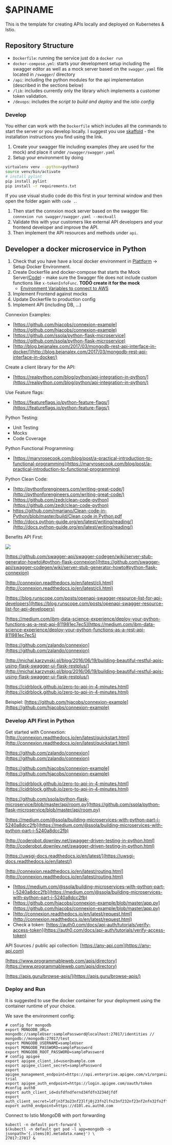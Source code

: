 # $APINAME

This is the template for creating APIs locally and deployed on Kubernetes & Istio.

## Repository Structure

* `Dockerfile`: running the service just do a `docker run`
* `docker-compose.yml`: starts your development setup including the swagger editor as well as a mock server based on the `swagger.yaml` file located in `/swagger`/ directory
* `/api`: including the python modules for the api implementation (described in the sections below)
* `/lib`: includes currently only the library which implements a customer token validation. 
* `/devops`: includes the *script to build and deploy* and the *istio config*

### Develop

You either can work with the `Dockerfile` which includes all the commands to start the server or you develop locally. I suggest you use [skaffold](https://github.com/GoogleContainerTools/skaffold#skaffold-dev) - the installation instructions you find using the link.  

1. Create your swagger file including examples (they are used for the mock) and place it under `/swagger/swagger.yaml`
2. Setup your environment by doing 
```bash
virtualenv venv --python=python3
source venv/bin/activate
# install pylint
pip install pylint
pip install -r requirements.txt
```
If you use visual studio code do this first in your terminal window and then open the folder again with `code .`.
1. Then start the connxion mock server based on the swagger file: `connexion run swagger/swagger.yaml --mock=all`
1. Validate this with your customers like external API developers and your frontend developer and improve the API. 
1. Then implement the API resources and methods under `api`. 


## Developer a docker microservice in Python

1. Check that you have have a local docker environment in [Plattform](../plattform.md) -&gt; Setup Docker Environment.
2. Create Dockerfile and docker-compose that starts the Mock Server\([Code](https://github.com/denseidel/products-marketplace-service/commit/6303f0ba152be610dc4fabcf85d624a4e32faa31)\) - make sure the Swagger  file does not include custom functions like `x-tokenInfoFunc`. **TODO create it for the mock** 
   * [Environment Variables to connect to AWS](https://docs.aws.amazon.com/cli/latest/userguide/cli-chap-getting-started.html)
3. Implement Frontend against mocks
4. Update Dockerfile to production config
5. Implement API \(including DB, ...\)

Connexion Examples:

* [https://github.com/hjacobs/connexion-example](https://github.com/hjacobs/connexion-example)
* [https://github.com/ssola/python-flask-microservice](https://github.com/ssola/python-flask-microservice)
* [http://blog.bejanalex.com/2017/03/mongodb-rest-api-interface-in-docker/](http://blog.bejanalex.com/2017/03/mongodb-rest-api-interface-in-docker/)

Create a client library for the API:

* [https://realpython.com/blog/python/api-integration-in-python/](https://realpython.com/blog/python/api-integration-in-python/)

Use Feature flags:

* [https://featureflags.io/python-feature-flags/](https://featureflags.io/python-feature-flags/)

Python Testing:

* Unit Testing
* Mocks
* Code Coverage

Python Functional Programming:

* [https://maryrosecook.com/blog/post/a-practical-introduction-to-functional-programming](https://maryrosecook.com/blog/post/a-practical-introduction-to-functional-programming)

Python Clean Code:

* [http://pythonforengineers.com/writing-great-code/](http://pythonforengineers.com/writing-great-code/)
* [https://github.com/zedr/clean-code-python](https://github.com/zedr/clean-code-python)
* [https://github.com/rmariano/Clean-code-in-Python/blob/master/build/Clean code in Python.pdf](https://github.com/rmariano/Clean-code-in-Python/blob/master/build/Clean%20code%20in%20Python.pdf)
* [http://docs.python-guide.org/en/latest/writing/reading/](http://docs.python-guide.org/en/latest/writing/reading/)



Benefits API First:

![](/img/advantages-of-api-first.png)

[https://github.com/swagger-api/swagger-codegen/wiki/server-stub-generator-howto\#python-flask-connexion](https://github.com/swagger-api/swagger-codegen/wiki/server-stub-generator-howto#python-flask-connexion)

[http://connexion.readthedocs.io/en/latest/cli.html](http://connexion.readthedocs.io/en/latest/cli.html)

[https://blog.runscope.com/posts/openapi-swagger-resource-list-for-api-developers](https://blog.runscope.com/posts/openapi-swagger-resource-list-for-api-developers)

[https://medium.com/ibm-data-science-experience/deploy-your-python-functions-as-a-rest-api-811981ec7ec5](https://medium.com/ibm-data-science-experience/deploy-your-python-functions-as-a-rest-api-811981ec7ec5)

[https://github.com/zalando/connexion](https://github.com/zalando/connexion)

[http://michal.karzynski.pl/blog/2016/06/19/building-beautiful-restful-apis-using-flask-swagger-ui-flask-restplus/](http://michal.karzynski.pl/blog/2016/06/19/building-beautiful-restful-apis-using-flask-swagger-ui-flask-restplus/)

[https://cidrblock.github.io/zero-to-api-in-4-minutes.html](https://cidrblock.github.io/zero-to-api-in-4-minutes.html)

Beispiel: [https://github.com/hjacobs/connexion-example](https://github.com/hjacobs/connexion-example)

### Develop API First in Python

Get started with Connextion: [http://connexion.readthedocs.io/en/latest/quickstart.html](http://connexion.readthedocs.io/en/latest/quickstart.html)

[https://github.com/zalando/connexion](https://github.com/zalando/connexion)

[https://github.com/hjacobs/connexion-example](https://github.com/hjacobs/connexion-example)

[https://cidrblock.github.io/zero-to-api-in-4-minutes.html](https://cidrblock.github.io/zero-to-api-in-4-minutes.html)

[https://github.com/ssola/python-flask-microservice/blob/master/api/room.py](https://github.com/ssola/python-flask-microservice/blob/master/api/room.py)

[https://medium.com/@ssola/building-microservices-with-python-part-i-5240a8dcc2fb](https://medium.com/@ssola/building-microservices-with-python-part-i-5240a8dcc2fb)

[http://coderobot.downley.net/swagger-driven-testing-in-python.html](http://coderobot.downley.net/swagger-driven-testing-in-python.html)

[https://uwsgi-docs.readthedocs.io/en/latest/](https://uwsgi-docs.readthedocs.io/en/latest/)

[http://connexion.readthedocs.io/en/latest/routing.html](http://connexion.readthedocs.io/en/latest/routing.html)

* [https://medium.com/@ssola/building-microservices-with-python-part-i-5240a8dcc2fb](https://medium.com/@ssola/building-microservices-with-python-part-i-5240a8dcc2fb)
* [https://github.com/hjacobs/connexion-example/blob/master/app.py](https://github.com/hjacobs/connexion-example/blob/master/app.py)
* [http://connexion.readthedocs.io/en/latest/request.html](http://connexion.readthedocs.io/en/latest/request.html)
* Check a token: [https://auth0.com/docs/api-auth/tutorials/verify-access-token](https://auth0.com/docs/api-auth/tutorials/verify-access-token)

API Sources / public api collection: [https://any-api.com](https://any-api.com)

[https://www.programmableweb.com/apis/directory](https://www.programmableweb.com/apis/directory)

[https://apis.guru/browse-apis/](https://apis.guru/browse-apis/)




### Deploy and Run

It is suggested to use the docker container for your deployment using the container runtime of your choice.

We save the environment config: 

```
# config for mongodb
export MONGODB_URL= mongodb://sampleUser:samplePassword@localhost:27017/identities // mongodb://mongodb:27017/test
export MONGODB_USERNAME=sampleUser
export MONGODB_PASSWORD=samplePassword
export MONGODB_ROOT_PASSWORD=samplePassword
# config apigee
export apigee_client_id=user@sample.com
export apigee_client_secret=samplePassword
export apigee_management_endpoint=https://api.enterprise.apigee.com/v1/organizations/denseidel-trial
export apigee_auth_endpoint=https://login.apigee.com/oauth/token
#config auth0
export auth_client_id=dsfdfndfernd34fdfn3234djfdf
export auth_client_secret=ldfjn3f3o23nf23lfj0j23fn2lfn23nf232nf23nf2nfn32fn2ffn2
export auth0_endpoint=https://d10l.eu.auth0.com
```


Connect to Istio MongoDB with port forwarding

```
kubectl -n default port-forward \
$(kubectl -n default get pod -l app=mongodb -o jsonpath='{.items[0].metadata.name}') \
27017:27017 &
```